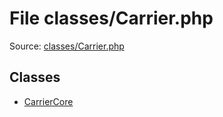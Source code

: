 File classes/Carrier.php
=========

Source: [classes/Carrier.php](https://github.com/PrestaShop/PrestaShop/blob/1.6.0.9/classes/Carrier.php)


Classes
-------

* [CarrierCore](class.CarrierCore.md)

